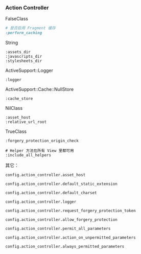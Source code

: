 ### Action Controller

FalseClass

```ruby
# 是否启用 Fragment 缓存
:perform_caching
```

String

```
:assets_dir
:javascripts_dir
:stylesheets_dir
```

ActiveSupport::Logger

```
:logger
```

ActiveSupport::Cache::NullStore

```
:cache_store
```

NilClass

```
:asset_host
:relative_url_root
```

TrueClass

```
:forgery_protection_origin_check

# Helper 方法在所有 View 里都可用
:include_all_helpers
```

其它：

```
config.action_controller.asset_host

config.action_controller.default_static_extension

config.action_controller.default_charset

config.action_controller.logger

config.action_controller.request_forgery_protection_token

config.action_controller.allow_forgery_protection

config.action_controller.permit_all_parameters

config.action_controller.action_on_unpermitted_parameters

config.action_controller.always_permitted_parameters
```
